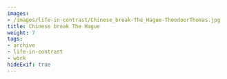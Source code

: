 ```yaml
---
images:
- /images/life-in-contrast/Chinese_break-The_Hague-TheodoorThomas.jpg
title: Chinese break The Hague
weight: 7
tags:
- archive
- life-in-contrast
- work
hideExif: true
---
```

